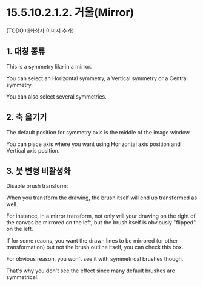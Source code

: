 # 15.5.10.2.1.2. 거울(Mirror)

(TODO 대화상자 이미지 추가)

<a id="15-05-10-02-01-02-s1"></a>

## 1. 대칭 종류
This is a symmetry like in a mirror.

You can select an Horizontal symmetry, a Vertical symmetry or a Central symmetry.

You can also select several symmetries.

<a id="15-05-10-02-01-02-s2"></a>

## 2. 축 옮기기

The default position for symmetry axis is the middle of the image window.

You can place axis where you want using Horizontal axis position and Vertical axis position.

<a id="15-05-10-02-01-02-s3"></a>

## 3. 붓 변형 비활성화
Disable brush transform:

When you transform the drawing, the brush itself will end up transformed as well.

For instance, in a mirror transform, not only will your drawing on the right of the canvas be mirrored on the left, but the brush itself is obviously "flipped" on the left.

If for some reaons, you want the drawn lines to be mirrored (or other transformation) but not the brush outline itself, you can check this box.

For obvious reason, you won't see it with symmetrical brushes though.

That's why you don't see the effect since many default brushes are symmetrical.
